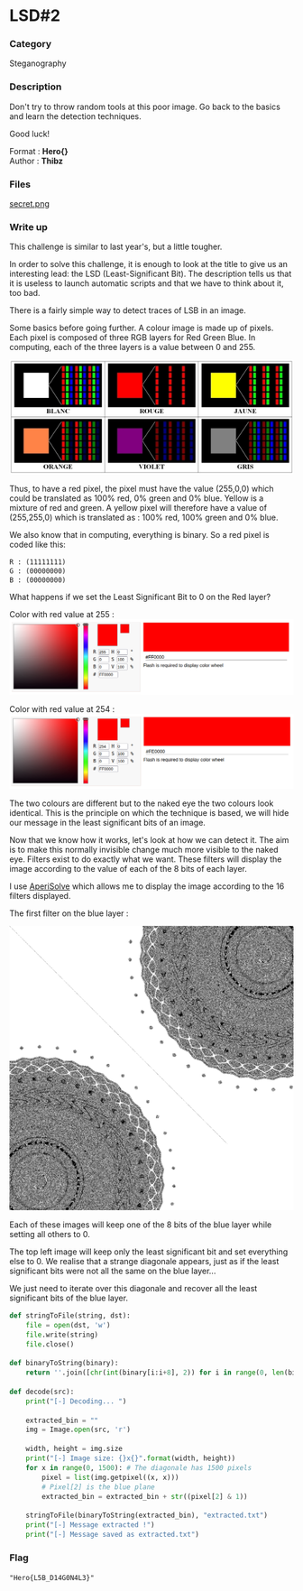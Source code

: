 # LSD#2

### Category 

Steganography

### Description

Don't try to throw random tools at this poor image. Go back to the basics and learn the detection techniques.

Good luck!<br>

Format : **Hero{}**<br> 
Author : **Thibz**

### Files

[secret.png](secret.png)

### Write up

This challenge is similar to last year's, but a little tougher.

In order to solve this challenge, it is enough to look at the title to give us an interesting lead: the LSD (Least-Significant Bit).
The description tells us that it is useless to launch automatic scripts and that we have to think about it, too bad.

There is a fairly simple way to detect traces of LSB in an image. 

Some basics before going further. A colour image is made up of pixels. Each pixel is composed of three RGB layers for Red Green Blue. 
In computing, each of the three layers is a value between 0 and 255. 

![Pixels](pixels.jpg)

Thus, to have a red pixel, the pixel must have the value (255,0,0) which could be translated as 100% red, 0% green and 0% blue. Yellow is a mixture of red and green. A yellow pixel will therefore have a value of (255,255,0) which is translated as : 100% red, 100% green and 0% blue.

We also know that in computing, everything is binary. So a red pixel is coded like this: 

```
R : (11111111)
G : (00000000)
B : (00000000)
```

What happens if we set the Least Significant Bit to 0 on the Red layer? 

Color with red value at 255 :
![Pixel full red](FullRed.png)

Color with red value at 254 :
![Pixel with LSB at 0](LSBRed.png)

The two colours are different but to the naked eye the two colours look identical. This is the principle on which the technique is based, we will hide our message in the least significant bits of an image. 

Now that we know how it works, let's look at how we can detect it. The aim is to make this normally invisible change much more visible to the naked eye. Filters exist to do exactly what we want. These filters will display the image according to the value of each of the 8 bits of each layer. 

I use [AperiSolve](https://www.aperisolve.com/) which allows me to display the image according to the 16 filters displayed.

The first filter on the blue layer : 

![Green filter](diag_lsb.png)

Each of these images will keep one of the 8 bits of the blue layer while setting all others to 0. 

The top left image will keep only the least significant bit and set everything else to 0. We realise that a strange diagonale appears, just as if the least significant bits were not all the same on the blue layer... 

We just need to iterate over this diagonale and recover all the least significant bits of the blue layer.

```python
def stringToFile(string, dst):
    file = open(dst, 'w')
    file.write(string)
    file.close()

def binaryToString(binary):
    return ''.join([chr(int(binary[i:i+8], 2)) for i in range(0, len(binary), 8)])

def decode(src):
    print("[-] Decoding... ")
    
    extracted_bin = ""
    img = Image.open(src, 'r')

    width, height = img.size
    print("[-] Image size: {}x{}".format(width, height))
    for x in range(0, 1500): # The diagonale has 1500 pixels
        pixel = list(img.getpixel((x, x)))
        # Pixel[2] is the blue plane
        extracted_bin = extracted_bin + str((pixel[2] & 1))
    
    stringToFile(binaryToString(extracted_bin), "extracted.txt")
    print("[-] Message extracted !")
    print("[-] Message saved as extracted.txt")

```

### Flag

```"Hero{L5B_D14G0N4L3}"```